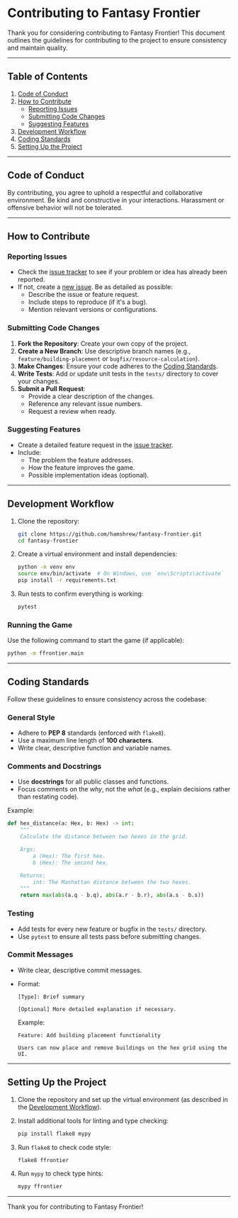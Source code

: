 
# Contributing to Fantasy Frontier

Thank you for considering contributing to Fantasy Frontier! This document outlines the guidelines for contributing to the project to ensure consistency and maintain quality.

---

## Table of Contents

1. [Code of Conduct](#code-of-conduct)
2. [How to Contribute](#how-to-contribute)
    - [Reporting Issues](#reporting-issues)
    - [Submitting Code Changes](#submitting-code-changes)
    - [Suggesting Features](#suggesting-features)
3. [Development Workflow](#development-workflow)
4. [Coding Standards](#coding-standards)
5. [Setting Up the Project](#setting-up-the-project)

---

## Code of Conduct

By contributing, you agree to uphold a respectful and collaborative environment. Be kind and constructive in your interactions. Harassment or offensive behavior will not be tolerated.

---

## How to Contribute

### Reporting Issues

- Check the [issue tracker](https://github.com/hamshrew/fantasy-frontier/issues) to see if your problem or idea has already been reported.
- If not, create a [new issue](https://github.com/hamshrew/fantasy-frontier/issues/new). Be as detailed as possible:
  - Describe the issue or feature request.
  - Include steps to reproduce (if it's a bug).
  - Mention relevant versions or configurations.

### Submitting Code Changes

1. **Fork the Repository**: Create your own copy of the project.
2. **Create a New Branch**: Use descriptive branch names (e.g., `feature/building-placement` or `bugfix/resource-calculation`).
3. **Make Changes**: Ensure your code adheres to the [Coding Standards](#coding-standards).
4. **Write Tests**: Add or update unit tests in the `tests/` directory to cover your changes.
5. **Submit a Pull Request**:
    - Provide a clear description of the changes.
    - Reference any relevant issue numbers.
    - Request a review when ready.

### Suggesting Features

- Create a detailed feature request in the [issue tracker](https://github.com/hamshrew/fantasy-frontier/issues/new).
- Include:
  - The problem the feature addresses.
  - How the feature improves the game.
  - Possible implementation ideas (optional).

---

## Development Workflow

1. Clone the repository:

    ```bash
    git clone https://github.com/hamshrew/fantasy-frontier.git
    cd fantasy-frontier
    ```

2. Create a virtual environment and install dependencies:

    ```bash
    python -m venv env
    source env/bin/activate  # On Windows, use `env\Scripts\activate`
    pip install -r requirements.txt
    ```

3. Run tests to confirm everything is working:

    ```bash
    pytest
    ```

### Running the Game

Use the following command to start the game (if applicable):

```bash
python -m ffrontier.main
```

---

## Coding Standards

Follow these guidelines to ensure consistency across the codebase:

### General Style

- Adhere to **PEP 8** standards (enforced with `flake8`).
- Use a maximum line length of **100 characters**.
- Write clear, descriptive function and variable names.

### Comments and Docstrings

- Use **docstrings** for all public classes and functions.
- Focus comments on the *why*, not the *what* (e.g., explain decisions rather than restating code).

Example:

```python
def hex_distance(a: Hex, b: Hex) -> int:
    """
    Calculate the distance between two hexes in the grid.

    Args:
        a (Hex): The first hex.
        b (Hex): The second hex.

    Returns:
        int: The Manhattan distance between the two hexes.
    """
    return max(abs(a.q - b.q), abs(a.r - b.r), abs(a.s - b.s))
```

### Testing

- Add tests for every new feature or bugfix in the `tests/` directory.
- Use `pytest` to ensure all tests pass before submitting changes.

### Commit Messages

- Write clear, descriptive commit messages.
- Format:

    ```text
    [Type]: Brief summary

    [Optional] More detailed explanation if necessary.
    ```

    Example:

    ```text
    Feature: Add building placement functionality

    Users can now place and remove buildings on the hex grid using the UI.
    ```

---

## Setting Up the Project

1. Clone the repository and set up the virtual environment (as described in the [Development Workflow](#development-workflow)).
2. Install additional tools for linting and type checking:

    ```bash
    pip install flake8 mypy
    ```

3. Run `flake8` to check code style:

    ```bash
    flake8 ffrontier
    ```

4. Run `mypy` to check type hints:

    ```bash
    mypy ffrontier
    ```

---

Thank you for contributing to Fantasy Frontier!
